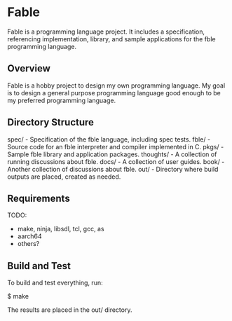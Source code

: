 # Fable

Fable is a programming language project. It includes a specification,
referencing implementation, library, and sample applications for the fble
programming language.

## Overview

Fable is a hobby project to design my own programming language. My goal is to
design a general purpose programming language good enough to be my preferred
programming language.

## Directory Structure

spec/ - Specification of the fble language, including spec tests.
fble/ - Source code for an fble interpreter and compiler implemented in C.
pkgs/ - Sample fble library and application packages.
thoughts/ - A collection of running discussions about fble.
docs/ - A collection of user guides.
book/ - Another collection of discussions about fble.
out/ - Directory where build outputs are placed, created as needed.

## Requirements

TODO:
* make, ninja, libsdl, tcl, gcc, as
* aarch64
* others?

## Build and Test

To build and test everything, run:

  $ make

The results are placed in the out/ directory.

